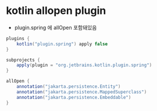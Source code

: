 # kotlin allopen plugin
- plugin.spring 에 allOpen 포함돼있음

```groovy
plugins {
    kotlin("plugin.spring") apply false
}

subprojects {
    apply(plugin = "org.jetbrains.kotlin.plugin.spring")
}

allOpen {
    annotation("jakarta.persistence.Entity")
    annotation("jakarta.persistence.MappedSuperclass")
    annotation("jakarta.persistence.Embeddable")
}

```
